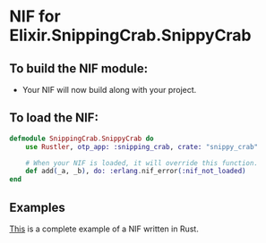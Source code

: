 # NIF for Elixir.SnippingCrab.SnippyCrab

## To build the NIF module:

- Your NIF will now build along with your project.

## To load the NIF:

```elixir
defmodule SnippingCrab.SnippyCrab do
    use Rustler, otp_app: :snipping_crab, crate: "snippy_crab"

    # When your NIF is loaded, it will override this function.
    def add(_a, _b), do: :erlang.nif_error(:nif_not_loaded)
end
```

## Examples

[This](https://github.com/hansihe/NifIo) is a complete example of a NIF written in Rust.
